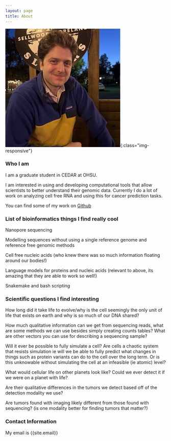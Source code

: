 ```yaml
---
layout: page
title: About
---
```

![profile](/assets/headshot_rowancallahan.jpg){:class="img-responsive"}

### Who I am 
I am a graduate student in CEDAR at OHSU.

I am interested in using and developing computational tools that allow scientists to better understand their genomic data. Currently I do a lot of work on analyzing cell free RNA and using this for cancer prediction tasks.

You can find some of my work on [Github](https://github.com/rowancallahan)

### List of bioinformatics things I find really cool
Nanopore sequencing

Modelling sequences without using a single reference genome and reference free genomic methods

Cell free nucleic acids (who knew there was so much information floating around our bodies!)

Language models for proteins and nucleic acids (relevant to above, its amazing that they are able to work so well!)

Snakemake and bash scripting 


### Scientific questions I find interesting
How long did it take life to evolve/why is the cell seemingly the only unit of life that exists on earth and why is so much of our DNA shared?

How much qualitative information can we get from sequencing reads, what are some methods we can use besides simply creating counts tables? What are other vectors you can use for describing a sequencing sample?

Will it ever be possible to fully simulate a cell? Are cells a chaotic system that resists simulation ie will we be able to fully predict what changes in things such as protein variants can do to the cell over the long term. Or is this unknowable without simulating the cell at an infeasible (ie atomic) level?

What would cellular life on other planets look like? Could we ever detect it if we were on a planet with life?

Are their qualitative differences in the tumors we detect based off of the detection modality we use?

Are tumors found with imaging likely different from those found with sequencing? (is one modality better for finding tumors that matter?)



### Contact Information  

My email is {{site.email}}



